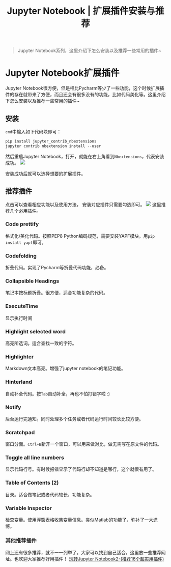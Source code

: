 ﻿---
 title: Jupyter Notebook | 扩展插件安装与推荐
 date: 
 updated: 
 categories:
 - Python
 - Jupyter Notebook
 tags:
 - Python
 - Jupyter Notebook
---
>Jupyter Notebook系列，这里介绍下怎么安装以及推荐一些常用的插件~
<!--less-->

# Jupyter Notebook扩展插件
Jupyter Notebook很方便，但是相比Pycharm等少了一些功能，这个时候扩展插件的存在就带来了方便，而且还会有很多没有的功能，比如代码美化等。这里介绍下怎么安装以及推荐一些常用的插件~

## 安装
`cmd`中输入如下代码块即可：
```powershell
pip install jupyter_contrib_nbextensions
jupyter contrib nbextension install --user
```

 然后重启Jupyter Notebook，打开，就能在右上角看到`Nbextensions`，代表安装成功。
 ![](https://img-blog.csdnimg.cn/20210122103616194.png#pic_center)

 安装成功后就可以选择想要的扩展插件。
 
 ## 推荐插件
点击可以查看相应功能以及使用方法， 安装对应插件只需要勾选即可。
 ![](https://img-blog.csdnimg.cn/2021012211011142.png#pic_center)
这里推荐几个必用插件。

 ### Code prettify
 格式化/美化代码。按照PEP8 Python编码规范，需要安装YAPF模块。用`pip install yapf`即可。

### Codefolding
折叠代码。实现了Pycharm等折叠代码功能，必备。


### Collapsible Headings
笔记本按标题折叠。很方便，适合功能复杂的代码。

### ExecuteTime
显示执行时间

### Highlight selected word
高亮所选词。适合查找一致的字符。

### Highlighter
Markdown文本高亮。增强了jupyter notebook的笔记功能。

### Hinterland
自动补全代码。按`Tab`自动补全，再也不怕打错字啦 :)

### Notify
后台运行完通知。同时处理多个任务或者代码运行时间较长比较方便。

### Scratchpad
窗口分面。`Ctrl+B`新开一个窗口，可以用来做对比，做无需写在原文件的代码。

### Toggle all line numbers
显示代码行号。有时候报错显示了代码行却不知道是哪行，这个就很有用了。

### Table of Contents (2)
目录。适合做笔记或者代码较长，功能复杂。
### Variable Inspector
检查变量。使用浮窗表格收集变量信息。类似Matlab的功能了，弥补了一大遗憾。


### 其他推荐插件
网上还有很多推荐，就不一一列举了。大家可以找到自己适合。这里放一些推荐网址。也欢迎大家推荐好用插件！
 [玩转Jupyter Notebook2-(推荐16个超实用插件)](https://zhuanlan.zhihu.com/p/258976438?utm_oi=803714813804044288)
